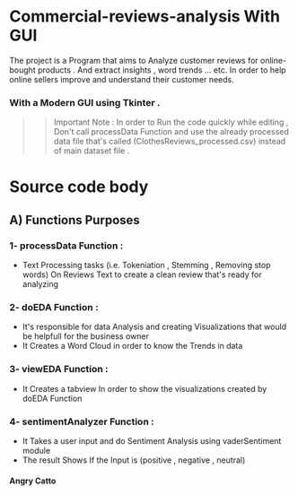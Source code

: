 # Commercial-reviews-analysis With GUI
The project is a Program that aims to Analyze customer reviews for online-bought products . And extract insights , word trends … etc. In order to help online sellers improve and understand their customer needs.
### With a Modern GUI using Tkinter .



>> Important Note : In order to Run the code quickly while editing , Don't call processData Function and use the already processed data file that's called  (ClothesReviews_processed.csv) instead of main dataset file .





# Source code body

## A) Functions Purposes
### 1- processData Function :

* Text Processing tasks (i.e. Tokeniation , Stemming , Removing stop words) On Reviews Text to create a clean review that's ready for analyzing

### 2- doEDA Function :

* It's responsible for data Analysis and creating Visualizations that would be helpfull for the business owner
* It Creates a Word Cloud in order to know the Trends in data

### 3- viewEDA Function :

* It Creates a tabview In order to show the visualizations created by doEDA Function

### 4- sentimentAnalyzer Function :

* It Takes a user input and do Sentiment Analysis using vaderSentiment module 
* The result Shows If the Input is (positive , negative , neutral)


#### Angry Catto 


